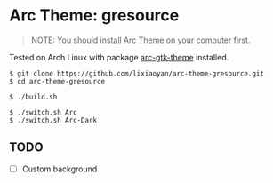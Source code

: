 # Arc Theme: gresource

> NOTE: You should install Arc Theme on your computer first.

Tested on Arch Linux with package [arc-gtk-theme](https://www.archlinux.org/packages/community/any/arc-gtk-theme/) installed.

``` shell
$ git clone https://github.com/lixiaoyan/arc-theme-gresource.git
$ cd arc-theme-gresource

$ ./build.sh

$ ./switch.sh Arc
$ ./switch.sh Arc-Dark
```

## TODO

- [ ] Custom background
